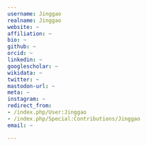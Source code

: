 ```yaml
---
username: Jinggao
realname: Jinggao
website: ~
affiliation: ~
bio: ~
github: ~
orcid: ~
linkedin: ~
googlescholar: ~
wikidata: ~
twitter: ~
mastodon-url: ~
meta: ~
instagram: ~
redirect_from:
- /index.php/User:Jinggao
- /index.php/Special:Contributions/Jinggao
email: ~

---
```

